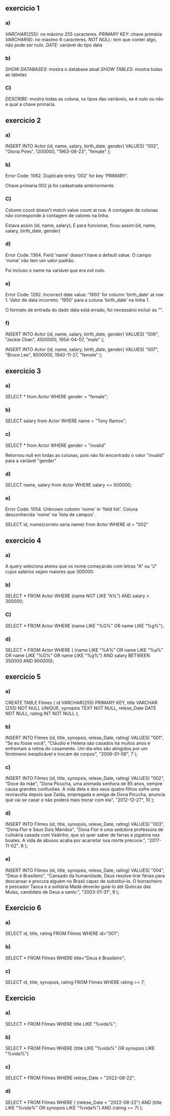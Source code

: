 ## exercicio 1

### a) 

 _VARCHAR_(255): no máximo 255 caracteres.
 _PRIMARY_ KEY: chave primária
 _VARCHAR_(6): no máximo 6 caracteres.
 _NOT NULL_: tem que conter algo, não pode ser nulo.
 _DATE_: variável do tipo data

### b)

_SHOW DATABASES_: mostra o database atual
_SHOW TABLES_: mostra todas as tabelas 

### C) 

_DESCRIBE_: mostra todas as coluna, os tipos das variáveis, se é nulo ou não e qual a chave primaria.

## exercicio 2

### a)

INSERT INTO Actor (id, name, salary, birth_date, gender)
VALUES(
  "002", 
  "Gloria Pires",
  1200000,
  "1963-08-23", 
  "female"
);

### b)

Error Code: 1062. Duplicate entry '002' for key 'PRIMARY'.

Chave primaria 002 já foi cadastrada anteriormente.

### C)

Column count doesn't match value count at row.
A contagem de colunas não corresponde à contagem de valores na linha.

Estava assim (id, name, salary);
E para funcionar, ficou assim:(id, name, salary, birth_date, gender)

### d)

Error Code: 1364. Field 'name' doesn't have a default value.
O campo 'nome' não tem um valor padrão.

Foi incluso o name na variável que era not nulo.

### e)

Error Code: 1292. Incorrect date value: '1950' for column 'birth_date' at row 1.
Valor de data incorreto: '1950' para a coluna 'birth_date' na linha 1.

O formato de entrada do dado data está errado, foi necessário incluir as "".

### f)

INSERT INTO Actor (id, name, salary, birth_date, gender)
VALUES(
  "006", 
  "Jackie Chan",
  4500000,
  1954-04-07, 
  "male"
);

INSERT INTO Actor (id, name, salary, birth_date, gender)
VALUES(
  "007", 
  "Bruce Lee",
  8500000,
  1940-11-27, 
  "female"
);

## exercicio 3

### a)

SELECT * from Actor WHERE gender = "female";

### b)

SELECT salary from Actor WHERE name = "Tony Ramos";

### c)

SELECT * from Actor WHERE gender = "invalid"

Retornou null em todas as colunas, pois não foi encontrado o valor "invalid" para a variável "gender"

### d)

SELECT name, salary from Actor WHERE salary <= 500000;

### e)

Error Code: 1054. Unknown column 'nome' in 'field list'.
Coluna desconhecida 'nome' na 'lista de campos'.

SELECT id, nome(correto seria name) from Actor WHERE id = "002"

## exercicio 4

### a)

A query seleciona atores que os nome começando com letras "A" ou "J" cujos salários sejam maiores que 300000.

### b)

SELECT * FROM Actor
WHERE (name NOT LIKE "A%") AND salary > 300000;

### C)

SELECT * FROM Actor
WHERE (name LIKE "%G%" OR name LIKE "%g%");

### d)

SELECT * FROM Actor
WHERE ( (name LIKE "%A%" OR name LIKE "%a%" OR name LIKE "%G%" OR name LIKE "%g%") AND salary BETWEEN 350000 AND 900000);

## exercicio 5

### a)

CREATE TABLE Filmes (
    id VARCHAR(255) PRIMARY KEY,
    title VARCHAR (255) NOT NULL UNIQUE,
    synopsis TEXT NOT NULL,
    relese_Date DATE NOT NULL,
    rating INT NOT NULL
);

### b)

INSERT INTO Filmes (id, title, synopsis, relese_Date, rating)
VALUES(
  "001", 
  "Se eu fosse você",
  "Cláudio e Helena são casados há muitos anos e enfrentam a rotina do casamento. Um dia eles são atingidos por um fenômeno inexplicável e trocam de corpos",
  "2006-01-06", 
  7
);

### c)

INSERT INTO Filmes (id, title, synopsis, relese_Date, rating)
VALUES(
  "002", 
  "Doce da mãe",
  "Dona Picucha, uma animada senhora de 85 anos, sempre causa grandes confusões. A vida dela e dos seus quatro filhos sofre uma reviravolta depois que Zaida, empregada e amiga de Dona Picucha, anuncia que vai se casar e não poderá mais morar com ela",
  "2012-12-27", 
  10
);

### d)

INSERT INTO Filmes (id, title, synopsis, relese_Date, rating)
VALUES(
  "003", 
  "Dona Flor e Seus Dois Maridos",
  "Dona Flor é uma sedutora professora de culinária casada com Vadinho, que só quer saber de farras e jogatina nas boates. A vida de abusos acaba por acarretar sua morte precoce.",
  "2017-11-02", 
  8
);

### e)

INSERT INTO Filmes (id, title, synopsis, relese_Date, rating) 
VALUES(
	"004",
    "Deus é Brasileiro",
    "Cansado da humanidade, Deus resolve tirar férias para descansar e procura alguém no Brasil capaz de substituí-lo. O borracheiro e pescador Taoca e a solitária Madá deverão guiá-lo até Quincas das Mulas, candidato de Deus a santo.",
    "2003-01-31",
    9
);

## Exercicio 6

### a)

SELECT id, title, rating FROM Filmes WHERE id="001";

### b)

SELECT * FROM Filmes WHERE title="Deus é Brasileiro";

### c)

SELECT id, title, synopsis, rating FROM Filmes WHERE rating >= 7;

## Exercicio

### a)

SELECT * FROM Filmes WHERE title LIKE "%vida%";

### b)

SELECT * FROM Filmes 
  WHERE (title LIKE "%vida%" OR synopsis LIKE "%vida%")

### c)

SELECT * FROM Filmes WHERE relese_Date < "2022-08-22";

### d)

SELECT * FROM Filmes 
  WHERE ( (relese_Date < "2022-08-22") AND (title LIKE "%vida%" OR synopsis LIKE "%vida%") AND (rating >= 7) );

